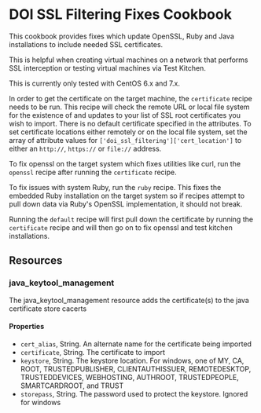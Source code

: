 DOI SSL Filtering Fixes Cookbook
================================

This cookbook provides fixes which update OpenSSL, Ruby and Java installations to
include needed SSL certificates.

This is helpful when creating virtual machines on a network that performs SSL
interception or testing virtual machines via Test Kitchen.

This is currently only tested with CentOS 6.x and 7.x.

In order to get the certificate on the target machine, the
`certificate` recipe needs to be run. This recipe will check the
remote URL or local file system for the existence of and updates to
your list of SSL root certificates you wish to import. There is no
default certificate specified in the attributes. To set certificate
locations either remotely or on the local file system, set the array
of attribute values for `['doi_ssl_filtering']['cert_location']` to
either an `http://`, `https://` or `file://` address.

To fix openssl on the target system which fixes utilities like curl,
run the `openssl` recipe after running the `certificate` recipe.

To fix issues with system Ruby, run the `ruby` recipe. This fixes the
embedded Ruby installation on the target system so if recipes attempt
to pull down data via Ruby's OpenSSL implementation, it should not
break.

Running the `default` recipe will first pull down the certificate by
running the `certificate` recipe and will then go on to fix openssl
and test kitchen installations.

## Resources

### java_keytool_management

The java_keytool_management resource adds the certificate(s) to the java
certificate store cacerts

#### Properties

* `cert_alias`, String. An alternate name for the certificate being imported
* `certificate`, String. The certificate to import
* `keystore`, String. The keystore location. For windows,
                      one of MY, CA, ROOT, TRUSTEDPUBLISHER, CLIENTAUTHISSUER,
                      REMOTEDESKTOP, TRUSTEDDEVICES, WEBHOSTING, AUTHROOT,
                      TRUSTEDPEOPLE, SMARTCARDROOT, and TRUST
* `storepass`, String. The password used to protect the keystore. Ignored for windows
